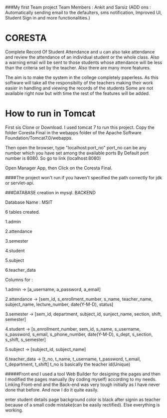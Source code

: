 
###My first Team project
Team Members : Ankit and Sarsiz
(ADD ons : Automatically sending email to the defaulters, sms notification, Improved UI, Student Sign in and more functionalities.)


# CORESTA
Complete Record Of Student Attendance and u can also take attendance and review the attendance of an individual student or the  whole class. Also a warning email will be sent to those students whose attendance will be less than the criteria set by the  teacher. Also there are many more features.

The aim is to make the system in the college completely paperless. As this software  will take all the responsibilty of the teachers making their work easier in handling and viewing the records of the students  Some are not available right now but with time the rest of the features will be added.

# How to run in Tomcat
First sis Clone or Download.
I used tomcat 7 to run this project. Copy the folder Coresta Final in the webapps folder of the Apache Software Foundation/Tomcat7.0/webapps.

Then open the browser, type  "localhost:port_no"   port_no can be any number which you have set among the available ports
By Default port number is 8080. So go to link   (localhost:8080) 

Open Manager App, then Click on the Coresta Final.

####The project won't run if you haven't specified the path correctly for jdk or servlet-api.


###DATABASE creation in mysql.  BACKEND

Database Name : MSIT

6 tables created.

  1.admin
  
  2.attendance
  
  3.semester
  
  4.student
  
  5.subject
  
  6.teacher_data
  
  
  Columns for :
  
  1.admin -> [a_username, a_password, a_email]
  
  2.attendance -> [sem_id, s_enrollment_number, s_name, teacher_name, subject_name, lecture_number, date(Y-M-D), status]
  
  3.semester -> [sem_id, department, subject_id, sunject_name, section, shift, semester]
  
  4.student -> [s_enrollment_number, sem_id, s_name, s_username, s_password, s_email, s_phone_number, date(Y-M-D), s_dept, s_section, s_shift, s_semester]
  
  5.subject -> [subject_id, subject_name]
  
  6.teacher_data -> [t_no, t_name, t_username, t_password, t_email, t_department, t_shift]  t_no is basically the teacher id(Unique)
  
#####Front end
  I used a tool Web Builder for designing the pages and then I modified the pages manually (by coding myself) according to my needs. Linking Front-end and the Back-end was very tough initially as I have never done that before. And now I do it quite easily.
 
 
 enter student details page background color is black after signin as teacher because of a small code mistake(can be easily rectified). Else everything is working. 
